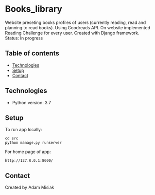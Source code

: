 # Books_library

Website preseting books profiles of users (currently reading, read and planning to read books). Using Goodreads API. On website implemented Reading Challenge for every user. Created with Django framework.\
Status: In progress


## Table of contents
* [Technologies](#technologies)
* [Setup](#setup)
* [Contact](#contact)

## Technologies
* Python version: 3.7

## Setup
To run app locally:
```
cd src
python manage.py runserver
```

For home page of app:
```
http://127.0.0.1:8000/
```


## Contact
Created by Adam Misiak
